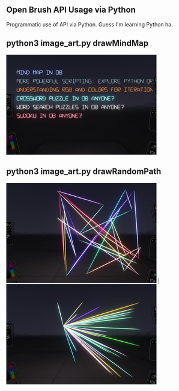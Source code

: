 ## Open Brush API Usage via Python

Programmatic use of API via Python. Guess I'm learning Python ha.

python3 image_art.py drawMindMap
-------------
<img src="images/mindmap.JPG" width="400" />

python3 image_art.py drawRandomPath
-------------
<img src="images/random_path.JPG" width="400" /> | <img src="images/random_path_2.JPG" width="400" />

